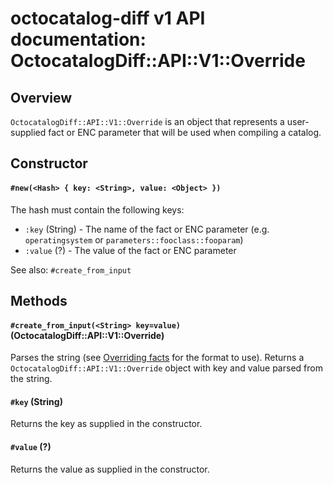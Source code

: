 # octocatalog-diff v1 API documentation: OctocatalogDiff::API::V1::Override

## Overview

`OctocatalogDiff::API::V1::Override` is an object that represents a user-supplied fact or ENC parameter that will be used when compiling a catalog.

## Constructor

#### `#new(<Hash> { key: <String>, value: <Object> })`

The hash must contain the following keys:

- `:key` (String) - The name of the fact or ENC parameter (e.g. `operatingsystem` or `parameters::fooclass::fooparam`)
- `:value` (?) - The value of the fact or ENC parameter

See also: `#create_from_input`

## Methods

#### `#create_from_input(<String> key=value)` (OctocatalogDiff::API::V1::Override)

Parses the string (see [Overriding facts](/doc/advanced-override-facts.md) for the format to use). Returns a `OctocatalogDiff::API::V1::Override` object with key and value parsed from the string.

#### `#key` (String)

Returns the key as supplied in the constructor.

#### `#value` (?)

Returns the value as supplied in the constructor.
